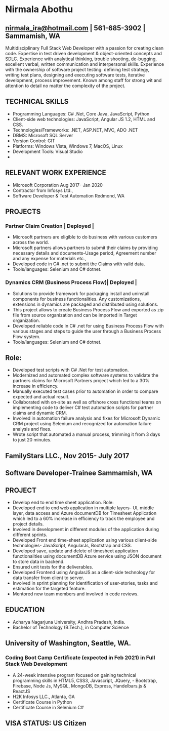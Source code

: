 # Nirmala Abothu

## nirmala_ira@hotmail.com | 561-685-3902 | Sammamish, WA

Multidisciplinary Full Stack Web Developer with a passion for creating clean code. Expertise in test driven development & object-oriented concepts and SDLC. Experience with analytical thinking, trouble shooting, de-bugging, excellent verbal, written communication and interpersonal skills. Experience with the ownership of software project testing: defining test strategy, writing test plans, designing and executing software tests, iterative development, process improvement. Known among staff for strong wit and attention to detail no matter the complexity of the project.

## TECHNICAL SKILLS

-    Programming Languages: C# .Net, Core Java, JavaScript, Python
-    Client-side web technologies: JavaScript, Angular JS 1.2, HTML and CSS.
-    Technologies/Frameworks: .NET, ASP.NET, MVC, ADO .NET
-    DBMS: Microsoft SQL Server
-    Version Control: GIT
-    Platforms: Windows Vista, Windows 7, MacOS, Linux
-    Development Tools: Visual Studio
-

## RELEVANT WORK EXPERIENCE

-    Microsoft Corporation Aug 2017- Jan 2020
-    Contractor from Infosys Ltd.,
-    Software Developer & Test Automation Redmond, WA

## PROJECTS

### Partner Claim Creation | Deployed |

-    Microsoft partners are eligible to do business with various customers across the world.
-    Microsoft partners allows partners to submit their claims by providing necessary details and documents-Usage period, Agreement number and any expense for materials etc.,
-    Developed code in C# .net to submit the Claims with valid data.
-    Tools/languages: Selenium and C# dotnet.

### Dynamics CRM (Business Process Flow)| Deployed |

-    Solutions to provide framework for packaging install and uninstall components for business functionalities. Any customizations, extensions in dynamics are packaged and distributed using solutions.
-    This project allows to create Business Process Flow and exported as zip file from source organization and can be imported in Target organization.
-    Developed reliable code in C# .net for using Business Process Flow with various stages and steps to guide the user through a Business Process Flow system.
-    Tools/languages: Selenium and C# dotnet.

## Role:

-    Developed test scripts with C# .Net for test automation.
-    Modernized and automated complex software systems to validate the partners claims for Microsoft Partners project which led to a 30% increase in efficiency.
-    Manually executed test cases prior to automation in order to compare expected and actual result.
-    Collaborated with on-site as well as offshore cross functional teams on implementing code to deliver C# test automation scripts for partner claims and dynamic CRM.
-    Involved in automation failure analysis and fixes for Microsoft Dynamic CRM project using Selenium and recognized for automation failure analysis and fixes.
-    Wrote script that automated a manual process, trimming it from 3 days to just 20 minutes.

## FamilyStars LLC., Nov 2015- July 2017

## Software Developer-Trainee Sammamish, WA

## PROJECT

-    Develop end to end time sheet application.
     Role:
-    Developed end to end web application in multiple layers- UI, middle layer, data access and Azure documentDB for Timesheet Application which led to a 60% increase in efficiency to track the employee and project details.
-    Involved in development in different modules of the application during different sprints.
-    Developed Front end time-sheet application using various client-side technologies- JavaScript, AngularJs, Bootstrap and CSS.
-    Developed save, update and delete of timesheet application functionalities using documentDB Azure service using JSON document to store data in backend.
-    Ensured unit tests for the deliverables.
-    Developed Frontend using AngularJS as a client-side technology for data transfer from client to server.
-    Involved in sprint planning for identification of user-stories, tasks and estimation for the targeted feature.
-    Mentored new team members and involved in code reviews.

## EDUCATION

-    Acharya Nagarjuna University, Andhra Pradesh, India.
-    Bachelor of Technology (B.Tech.), in Computer Science

## University of Washington, Seattle, WA.

### Coding Boot Camp Certificate (expected in Feb 2021) in Full Stack Web Development

-    A 24-week intensive program focused on gaining technical programming skills in HTML5, CSS3, Javascript, JQuery, - Bootstrap, Firebase, Node Js, MySQL, MongoDB, Express, Handelbars.js & ReactJS
-    H2K Infosys LLC., Atlanta, GA
-    Certificate Course in Python
-    Certificate Course in Selenium C#

## VISA STATUS: US Citizen
